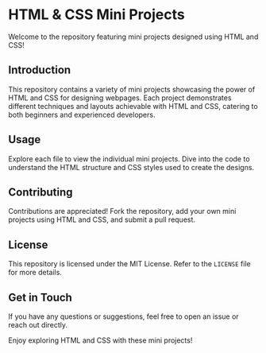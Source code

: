 # HTML & CSS Mini Projects

Welcome to the repository featuring mini projects designed using HTML and CSS!

## Introduction
This repository contains a variety of mini projects showcasing the power of HTML and CSS for designing webpages. Each project demonstrates different techniques and layouts achievable with HTML and CSS, catering to both beginners and experienced developers.

## Usage
Explore each file to view the individual mini projects. Dive into the code to understand the HTML structure and CSS styles used to create the designs.

## Contributing
Contributions are appreciated! Fork the repository, add your own mini projects using HTML and CSS, and submit a pull request.

## License
This repository is licensed under the MIT License. Refer to the `LICENSE` file for more details.

## Get in Touch
If you have any questions or suggestions, feel free to open an issue or reach out directly.

Enjoy exploring HTML and CSS with these mini projects!
